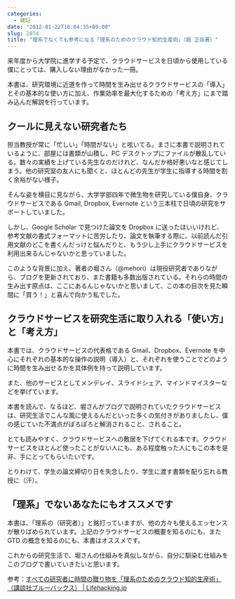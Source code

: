 ```yaml
---
categories:
  - 雑記
date: "2012-01-22T16:04:35+09:00"
slug: 2074
title: "理系でなくても参考になる「理系のためのクラウド知的生産術」（堀 正岳著）"
---
```


来年度から大学院に進学する予定で、クラウドサービスを日頃から使用している僕にとっては、購入しない理由がなかった一冊。

本書は、研究環境に近道を作って時間を生み出せるクラウドサービスの「導入」とその基本的な使い方に加え、作業効率を最大化するための「考え方」にまで踏み込んだ解説を行っています。

<amazon id="4062577534" title="理系のためのクラウド知的生産術 (ブルーバックス)" src="https://images-na.ssl-images-amazon.com/images/I/51ux85ic62L._SL160_.jpg">

## クールに見えない研究者たち

担当教授が常に「忙しい」「時間がない」と呟いてる。まさに本書で説明されているように、部屋には書類が山積し、PC デスクトップにファイルが散乱している。数々の実績を上げている先生なのだけれど、なんだか格好悪いなと感じてしまう。他の研究室の友人にも聞くと、ほとんどの先生が学生に指導する時間を割く余裕がない様子。

そんな姿を横目に見ながら、大学学部四年で微生物を研究している僕自身、クラウドサービスである Gmail, Dropbox, Evernote という三本柱で日頃の研究をサポートしていました。

しかし、Google Scholar で見つけた論文を Dropbox に送ったはいいけれど、参考文献の書式フォーマットに苦労したり、論文を執筆する際に、以前読んだ引用文献のどこを書くんだっけと悩んだりと、もう少し上手にクラウドサービスを利用出来るんじゃないかと思っていました。

このような背景に加え、著者の堀さん（@mehori）は現役研究者でありながら、ブログを更新されており、また書籍も多数出版されている。それらの時間の生み出す原点は、ここにあるんじゃないかと思いまして、この本の目次を見た瞬間に「買う！」と喜んで向かう私でした。

## クラウドサービスを研究生活に取り入れる「使い方」と「考え方」

本書では、クラウドサービスの代表格である Gmail、Dropbox、Evernote を中心にそれぞれの基本的な操作の説明（導入）と、それぞれを使うことでどのように時間を生み出せるかを具体例を持って説明しています。

また、他のサービスとしてメンデレイ、スライドシェア、マインドマイスターなどを挙げています。

本書を読んで、なるほど、堀さんがブログで説明されていたクラウドサービスは、研究生活でこんな風に使えるんだといった多くの気付きがありましたし、僕の感じていた不満点がぽろぽろと解消されること、されること。

とても読みやすく、クラウドサービスへの敷居を下げてくれる本です。クラウドサービスをほとんど使ったことがない人にも、ある程度触った人にもこの本を是非、手にとってもらいたいです。

とりわけて、学生の論文締切り日を失念したり、学生に渡す書類を配り忘れる教授に（汗）。

## 「理系」でないあなたにもオススメです

本書は、「理系の（研究者）」と銘打っていますが、他の方々も使えるエッセンスが散りばめられています。上記のクラウドサービスの概要を知るのにも、また GTD の概念を知るのにも、本書はオススメです。

これからの研究生活で、堀さんの仕組みを真似しながら、自分に馴染む仕組みをこのブログで書いていきたいと思います。

<amazon id="4062577534" title="理系のためのクラウド知的生産術 (ブルーバックス)" src="https://images-na.ssl-images-amazon.com/images/I/51ux85ic62L._SL160_.jpg">

参考：[すべての研究者に時間の贈り物を「理系のためのクラウド知的生産術」（講談社ブルーバックス） | Lifehacking.jp](http://lifehacking.jp/2012/01/researchers-cloud-hacks/#more-5620)
